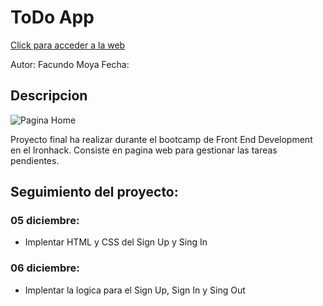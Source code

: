 # [](https://github.com/facu3008/taskProject)ToDo App

[Click para acceder a la web](------)

Autor: Facundo Moya
Fecha:

## Descripcion

![Pagina Home](https://i.postimg.cc/m2rV83dV/Captura-de-pantalla-2022-08-25-a-las-10-38-46.png)

Proyecto final ha realizar durante el bootcamp de Front End Development en el Ironhack.
Consiste en pagina web para gestionar las tareas pendientes.

<!-- **El objetivo** de este proyecto es poner en practica los conocimientos de Vue.js obtenidos durante el curos y ademas poder conectarlo a una base de datos externa y gestionarla. -->

<!-- ## Tecnologias empleadas:

- **Client:** Vue.js y Vite
- **Router:** Vue Router
- **Store:** Pinia y Pinia Persist para el Log In
- **Database:** Supabase -->

## Seguimiento del proyecto:

### 05 diciembre:

- Implentar HTML y CSS del Sign Up y Sing In

### 06 diciembre:

- Implentar la logica para el Sign Up, Sign In y Sing Out
